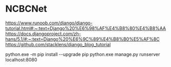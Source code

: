 # NCBCNet
https://www.runoob.com/django/django-tutorial.html#:~:text=Django%20%E6%98%AF%E4%B8%80%E4%B8%AA
https://docs.djangoproject.com/zh-hans/5.1/#:~:text=Django%20%E6%9C%89%E4%B8%B0%E5%AF%8C
https://github.com/stacklens/django_blog_tutorial



python.exe -m pip install --upgrade pip
python.exe manage.py runserver localhost:8080